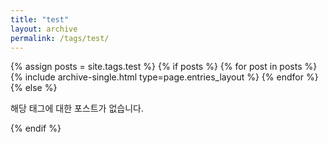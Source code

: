 ```yaml
---
title: "test"
layout: archive
permalink: /tags/test/
---
```


{% assign posts = site.tags.test %}
{% if posts %}
  {% for post in posts %}
    {% include archive-single.html type=page.entries_layout %}
  {% endfor %}
{% else %}
  <p>해당 태그에 대한 포스트가 없습니다.</p>
{% endif %}
